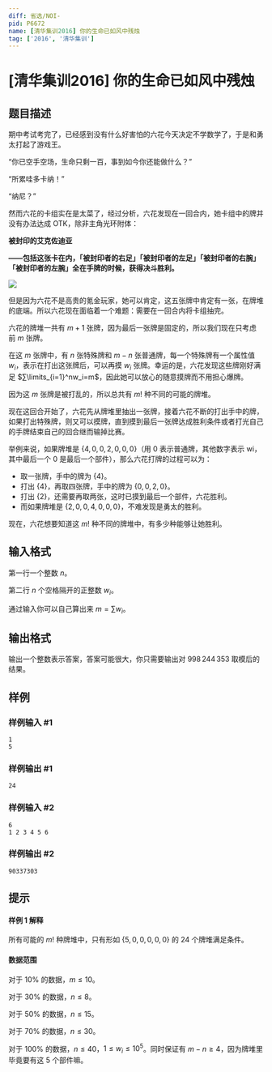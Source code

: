 ```yaml
---
diff: 省选/NOI-
pid: P6672
name: [清华集训2016] 你的生命已如风中残烛
tag: ['2016', '清华集训']
---
```

# [清华集训2016] 你的生命已如风中残烛
## 题目描述

期中考试考完了，已经感到没有什么好害怕的六花今天决定不学数学了，于是和勇太打起了游戏王。

“你已空手空场，生命只剩一百，事到如今你还能做什么？”

“所累哇多卡纳！”

“纳尼？”

然而六花的卡组实在是太菜了，经过分析，六花发现在一回合内，她卡组中的牌并没有办法达成 OTK，除非主角光环附体：

**被封印的艾克佐迪亚**

**——包括这张卡在内，「被封印者的右足」「被封印者的左足」「被封印者的右腕」「被封印者的左腕」全在手牌的时候，获得决斗胜利。**

![](https://cdn.luogu.com.cn/upload/image_hosting/zk6r83v0.png)

但是因为六花不是高贵的氪金玩家，她可以肯定，这五张牌中肯定有一张，在牌堆的底端。所以六花现在面临着一个难题：需要在一回合内将卡组抽完。

六花的牌堆一共有 $m+1$ 张牌，因为最后一张牌是固定的，所以我们现在只考虑前 $m$ 张牌。

在这 $m$ 张牌中，有 $n$ 张特殊牌和 $m-n$ 张普通牌，每一个特殊牌有一个属性值 $w_i$，表示在打出这张牌后，可以再摸 $w_i$ 张牌。幸运的是，六花发现这些牌刚好满足 $∑\limits_{i=1}^nw_i=m$，因此她可以放心的随意摸牌而不用担心爆牌。

因为这 $m$ 张牌是被打乱的，所以总共有 $m!$ 种不同的可能的牌堆。

现在这回合开始了，六花先从牌堆里抽出一张牌，接着六花不断的打出手中的牌，如果打出特殊牌，则又可以摸牌，直到摸到最后一张牌达成胜利条件或者打光自己的手牌结束自己的回合继而输掉比赛。

举例来说，如果牌堆是 $\{4,0,0,2,0,0,0\}$（用 $0$ 表示普通牌，其他数字表示 wi，其中最后一个 $0$ 是最后一个部件），那么六花打牌的过程可以为：

- 取一张牌，手中的牌为 $\{4\}$。
- 打出 $\{4\}$，再取四张牌，手中的牌为 $\{0,0,2,0\}$。
- 打出 $\{2\}$，还需要再取两张，这时已摸到最后一个部件，六花胜利。
- 而如果牌堆是 $\{2,0,0,4,0,0,0\}$，不难发现是勇太的胜利。

现在，六花想要知道这 $m!$ 种不同的牌堆中，有多少种能够让她胜利。
## 输入格式

第一行一个整数 $n$。

第二行 $n$ 个空格隔开的正整数 $w_i$。

通过输入你可以自己算出来 $m=∑w_i$。
## 输出格式

输出一个整数表示答案，答案可能很大，你只需要输出对 $998\,244\,353$ 取模后的结果。
## 样例

### 样例输入 #1
```
1
5

```
### 样例输出 #1
```
24
```
### 样例输入 #2
```
6
1 2 3 4 5 6

```
### 样例输出 #2
```
90337303
```
## 提示

#### 样例 $1$ 解释

所有可能的 $m!$ 种牌堆中，只有形如 $\{5,0,0,0,0,0\}$ 的 $24$ 个牌堆满足条件。

#### 数据范围

对于 $10\%$ 的数据，$m \leq 10$。

对于 $30\%$ 的数据，$n \leq 8$。

对于 $50\%$ 的数据，$n \leq 15$。

对于 $70\%$ 的数据，$n \leq 30$。

对于 $100\%$ 的数据，$n \leq 40$，$1 \leq w_i \leq 10^5$。同时保证有 $m-n \geq 4$，因为牌堆里毕竟要有这 $5$ 个部件嘛。
